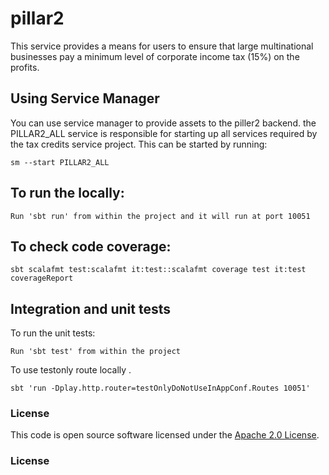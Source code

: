 
# pillar2


This service provides a means for users to ensure that large multinational businesses pay a minimum
level of corporate income tax (15%) on the profits.

## Using Service Manager

You can use service manager to provide assets to the piller2 backend. the PILLAR2_ALL service is responsible for starting up all services required by the tax credits service project.
This can be started by running:

    sm --start PILLAR2_ALL

##  To run the locally:

    Run 'sbt run' from within the project and it will run at port 10051

## To check code coverage:

    sbt scalafmt test:scalafmt it:test::scalafmt coverage test it:test coverageReport

## Integration and unit tests

To run the unit tests:

    Run 'sbt test' from within the project

To use testonly route locally .

    sbt 'run -Dplay.http.router=testOnlyDoNotUseInAppConf.Routes 10051'


### License

This code is open source software licensed under the [Apache 2.0 License]("http://www.apache.org/licenses/LICENSE-2.0.html").
### License
